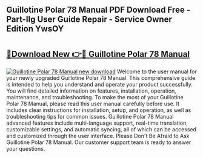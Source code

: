 ## Guillotine Polar 78 Manual PDF Download Free - Part-IIg User Guide Repair - Service Owner Edition YwsOY

# <h2><a href="http://bc54239.oget.top/?id=Guillotine+Polar+78+Manual">🔗Download New 👉🔴 Guillotine Polar 78 Manual</a></h2>

[![Guillotine Polar 78 Manual new download](https://i.imgur.com/5g1atiW.png)](http://bc54239.oget.top/?id=Guillotine+Polar+78+Manual)
Welcome to the user manual for your newly upgraded Guillotine Polar 78 Manual. This comprehensive guide is intended to help you understand and operate your product successfully. You will find detailed information on features, installation, operation, maintenance, and troubleshooting. To make the most of your Guillotine Polar 78 Manual, please read this user manual carefully before use. It includes clear instructions for installation, setup, and operation, as well as troubleshooting tips for common issues. Guillotine Polar 78 Manual advanced features include multi-language support, real-time translation, customizable settings, and automatic syncing, all of which can be accessed and customized through the user interface. Please Don't Be Afraid to Ask Guillotine Polar 78 Manual. Our customer support team is ready to answer your questions.
